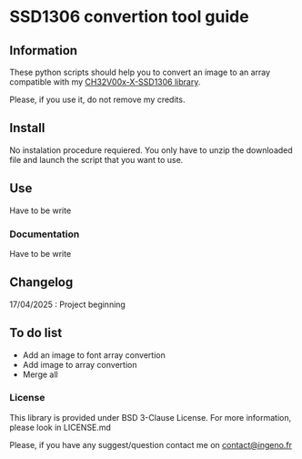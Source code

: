 # SSD1306 convertion tool guide
## Information 
These python scripts should help you to convert an image to an array compatible with my [CH32V00x-X-SSD1306 library](https://github.com/Ign555/CH32V00x-X-SSD1306).  

Please, if you use it, do not remove my credits.

## Install
No instalation procedure requiered. You only have to unzip the downloaded file and launch the script that you want to use.   

## Use 

Have to be write

### Documentation  

Have to be write 

## Changelog

17/04/2025 : Project beginning  

## To do list

* Add an image to font array convertion  
* Add image to array convertion  
* Merge all  

### License

This library is provided under BSD 3-Clause License. 
For more information, please look in LICENSE.md 

Please, if you have any suggest/question contact me on contact@ingeno.fr
